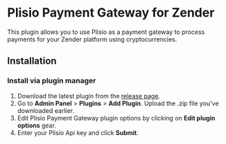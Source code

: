 # Plisio Payment Gateway for Zender
This plugin allows you to use Plisio as a payment gateway to process payments for your Zender platform using cryptocurrencies.
## Installation
### Install via plugin manager
1. Download the latest plugin from the [release page](https://github.com/Plisio/zender/releases).
2. Go to **Admin Panel** > **Plugins** > **Add Plugin**. Upload the .zip file you've downloaded earlier.
3. Edit Plisio Payment Gateway plugin options by clicking on **Edit plugin options** gear.
4. Enter your Plisio Api key and click **Submit**.
